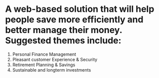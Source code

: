 
# A web-based solution that will help people save more efficiently and better manage their money. Suggested themes include:

1. Personal Finance Management
2. Pleasant customer Experience & Security
3. Retirement Planning & Savings
4. Sustainable and longterm investments